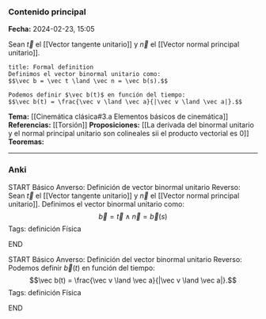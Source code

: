 ### Contenido principal

**Fecha:** 2024-02-23, 15:05

Sean $\vec t$ el [[Vector tangente unitario]] y $\vec n$ el [[Vector normal principal unitario]].

```ad-formal
title: Formal definition
Definimos el vector binormal unitario como:
$$\vec b = \vec t \land \vec n = \vec b(s).$$

Podemos definir $\vec b(t)$ en función del tiempo:
$$\vec b(t) = \frac{\vec v \land \vec a}{|\vec v \land \vec a|}.$$
```

**Tema:** [[Cinemática clásica#3.a Elementos básicos de cinemática]]
**Referencias:** [[Torsión]]
**Proposiciones:** [[La derivada del binormal unitario y el normal principal unitario son colineales sii el producto vectorial es 0]]
**Teoremas:**

---
### Anki

START
Básico
Anverso: Definición de vector binormal unitario
Reverso: Sean $\vec t$ el [[Vector tangente unitario]] y $\vec n$ el [[Vector normal principal unitario]]. Definimos el vector binormal unitario como:
$$\vec b = \vec t \land \vec n = \vec b(s)$$
Tags: definición Física
<!--ID: 1708971255610-->
END

START
Básico
Anverso: Definición del vector binormal unitario
Reverso: Podemos definir $\vec b(t)$ en función del tiempo:
$$\vec b(t) = \frac{\vec v \land \vec a}{|\vec v \land \vec a|}.$$ 
Tags: definición Física
<!--ID: 1709571902459-->
END